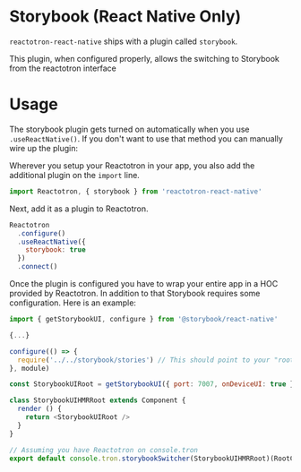 <!-- UPDATE  -->
# Storybook (React Native Only)

`reactotron-react-native` ships with a plugin called `storybook`.

This plugin, when configured properly, allows the switching to Storybook from the reactotron interface


# Usage

The storybook plugin gets turned on automatically when you use `.useReactNative()`. If you don't want to use that method you can manually wire up the plugin:

Wherever you setup your Reactotron in your app, you also add the additional plugin on the `import` line.

```js
import Reactotron, { storybook } from 'reactotron-react-native'
```

Next, add it as a plugin to Reactotron.

```js
Reactotron
  .configure()
  .useReactNative({
    storybook: true
  })
  .connect()
```

Once the plugin is configured you have to wrap your entire app in a HOC provided by Reactotron. In addition to that Storybook requires some configuration. Here is an example:

```js
import { getStorybookUI, configure } from '@storybook/react-native'

{...}

configure(() => {
  require('../../storybook/stories') // This should point to your "root" set of stories
}, module)

const StorybookUIRoot = getStorybookUI({ port: 7007, onDeviceUI: true }) // This configuration can be changed based upon personal wants

class StorybookUIHMRRoot extends Component {
  render () {
    return <StorybookUIRoot />
  }
}

// Assuming you have Reactotron on console.tron
export default console.tron.storybookSwitcher(StorybookUIHMRRoot)(RootContainer)
```
